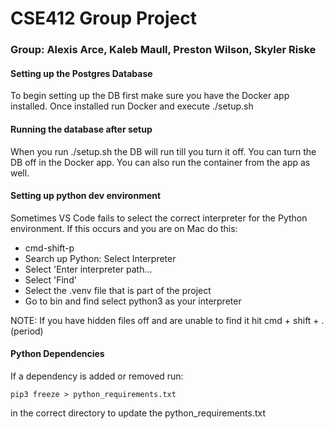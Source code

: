 # CSE412 Group Project

### Group: Alexis Arce, Kaleb Maull, Preston Wilson, Skyler Riske

#### Setting up the Postgres Database
To begin setting up the DB first make sure you have the Docker app installed.
Once installed run Docker and execute ./setup.sh

#### Running the database after setup
When you run ./setup.sh the DB will run till you turn it off. 
You can turn the DB off in the Docker app. You can also run the container from the app as well. 

#### Setting up python dev environment
Sometimes VS Code fails to select the correct interpreter for the
Python environment. If this occurs and you are on Mac do this:
- cmd-shift-p
- Search up Python: Select Interpreter
- Select 'Enter interpreter path...
- Select 'Find'
- Select the .venv file that is part of the project
- Go to bin and find select python3 as your interpreter

NOTE: If you have hidden files off and are unable to find it hit cmd + shift + . (period)

#### Python Dependencies
If a dependency is added or removed run:
```
pip3 freeze > python_requirements.txt
```
in the correct directory to update the python_requirements.txt